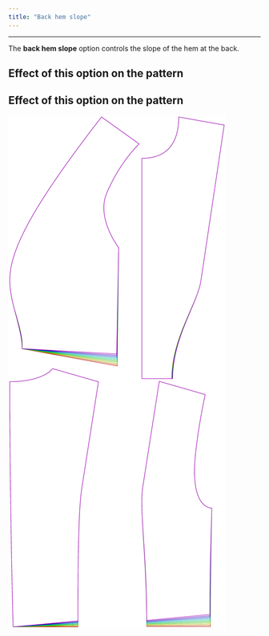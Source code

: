 ```yaml
---
title: "Back hem slope"
---
```


---

The **back hem slope** option controls the slope of the hem at the back.

## Effect of this option on the pattern


## Effect of this option on the pattern
![This image shows the effect of this option by superimposing several variants that have a different value for this option](noble_backhemslope_sample.svg "Effect of this option on the pattern")
